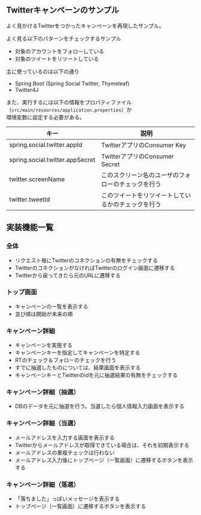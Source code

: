 ## Twitterキャンペーンのサンプル
よく見かけるTwitterをつかったキャンペーンを再現したサンプル。

よく見る以下のパターンをチェックするサンプル
* 対象のアカウントをフォローしている
* 対象のツイートをリツートしている

主に使っているのは以下の通り
* Spring Boot (Spring Social Twitter, Thymeleaf)
* Twitter4J

また、実行するには以下の情報をプロパティファイル（`src/main/resources/application.properties`）か<br>
環境変数に設定する必要がある。

キー | 説明
--- | ---
spring.social.twitter.appId | TwitterアプリのConsumer Key
spring.social.twitter.appSecret | TwitterアプリのConsumer Secret
twitter.screenName | このスクリーン名のユーザのフォローのチェックを行う
twitter.tweetId | このツイートをリツイートしているかのチェックを行う

## 実装機能一覧
### 全体
* リクエスト毎にTwitterのコネクションの有無をチェックする
* TwitterのコネクションがなければTwitterのログイン画面に遷移する
* Twitterから戻ってきたら元のURLに遷移する

### トップ画面
* キャンペーンの一覧を表示する
* 並び順は開始が未来の順

### キャンペーン詳細
* キャンペーンを実施する
* キャンペーンキーを指定してキャンペーンを特定する
* RTのチェック＆フォローのチェックを行う
* すでに抽選したものについては、結果画面を表示する
* キャンペーンキーとTwitterのidを元に抽選結果の有無をチェックする

### キャンペーン詳細（抽選）
* DBのデータを元に抽選を行う。当選したら個人情報入力画面を表示する

### キャンペーン詳細（当選）
* メールアドレスを入力する画面を表示する
* Twitterからメールアドレスが取得できている場合は、それを初期表示する
* メールアドレスの重複チェックは行わない
* メールアドレス入力後にトップページ（一覧画面）に遷移するボタンを表示する

### キャンペーン詳細（落選）
* 「落ちました」っぽいメッセージを表示する
* トップページ（一覧画面）に遷移するボタンを表示する
